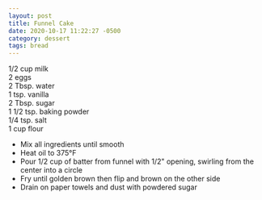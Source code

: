 ```yaml
---
layout: post
title: Funnel Cake
date: 2020-10-17 11:22:27 -0500
category: dessert
tags: bread
---
```

1/2 cup milk  
2 eggs  
2 Tbsp. water  
1 tsp. vanilla  
2 Tbsp. sugar  
1 1/2 tsp. baking powder  
1/4 tsp. salt  
1 cup flour  
<ul>
 	<li>Mix all ingredients until smooth</li>
 	<li>Heat oil to 375°F</li>
 	<li>Pour 1/2 cup of batter from funnel with 1/2" opening, swirling from the center into a circle</li>
 	<li>Fry until golden brown then flip and brown on the other side</li>
 	<li>Drain on paper towels and dust with powdered sugar</li>
</ul>
